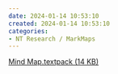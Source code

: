 ```yaml
---
date: 2024-01-14 10:53:10
created: 2024-01-14 10:53:10
categories:
- NT Research / MarkMaps
---
```


[Mind Map.textpack (14 KB)](Files/Mind%20Map.textpack)